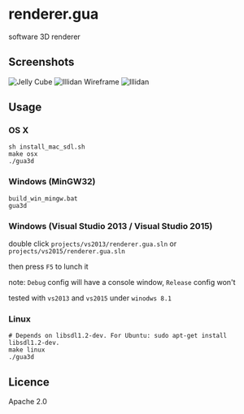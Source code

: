 # renderer.gua
software 3D renderer

## Screenshots
![Jelly Cube](https://raw.githubusercontent.com/guaxiao/renderer.gua/dev/screenshots/jellycube.png)
![Illidan Wireframe](https://raw.githubusercontent.com/guaxiao/renderer.gua/dev/screenshots/illidan_wireframe.png)
![Illidan](https://raw.githubusercontent.com/guaxiao/renderer.gua/dev/screenshots/illidan.png)


## Usage

### OS X
```shell
sh install_mac_sdl.sh 
make osx
./gua3d
```

### Windows (MinGW32)
```shell
build_win_mingw.bat
gua3d
```

### Windows (Visual Studio 2013 / Visual Studio 2015)
double click `projects/vs2013/renderer.gua.sln` or `projects/vs2015/renderer.gua.sln`

then press `F5` to lunch it

note: `Debug` config will have a console window, `Release` config won't

tested with `vs2013` and `vs2015` under `winodws 8.1`

### Linux
```shell
# Depends on libsdl1.2-dev. For Ubuntu: sudo apt-get install libsdl1.2-dev.
make linux
./gua3d
```

## Licence
Apache 2.0

